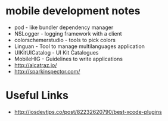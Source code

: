 mobile development notes 
========================



* pod - like bundler dependency manager
* NSLogger - logging framework with a client 
* colorschemerstudio - tools to pick colors 
* Linguan - Tool to manage multilanguages application
* UIKitUICatalog - UI Kit Catalogues
* MobileHIG - Guidelines to write applications
* http://alcatraz.io/
* http://sparkinspector.com/

# Useful Links 
* http://iosdevtips.co/post/82232620790/best-xcode-plugins
